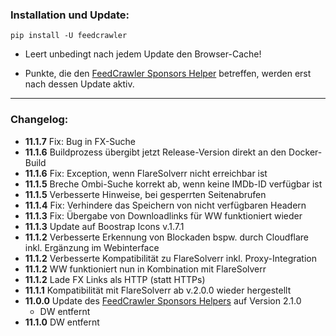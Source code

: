 ### Installation und Update:

`pip install -U feedcrawler`

- Leert unbedingt nach jedem Update den Browser-Cache!

- Punkte, die den [FeedCrawler Sponsors Helper](https://github.com/rix1337/RSScrawler/wiki/5.-FeedCrawler-Sponsors-Helper) betreffen, werden erst nach dessen Update aktiv.

---

### Changelog:
- **11.1.7** Fix: Bug in FX-Suche
- **11.1.6** Buildprozess übergibt jetzt Release-Version direkt an den Docker-Build
- **11.1.6** Fix: Exception, wenn FlareSolverr nicht erreichbar ist
- **11.1.5** Breche Ombi-Suche korrekt ab, wenn keine IMDb-ID verfügbar ist
- **11.1.5** Verbesserte Hinweise, bei gesperrten Seitenabrufen
- **11.1.4** Fix: Verhindere das Speichern von nicht verfügbaren Headern
- **11.1.3** Fix: Übergabe von Downloadlinks für WW funktioniert wieder
- **11.1.3** Update auf Boostrap Icons v.1.7.1
- **11.1.2** Verbesserte Erkennung von Blockaden bspw. durch Cloudflare inkl. Ergänzung im Webinterface
- **11.1.2** Verbesserte Kompatibilität zu FlareSolverr inkl. Proxy-Integration
- **11.1.2** WW funktioniert nun in Kombination mit FlareSolverr
- **11.1.2** Lade FX Links als HTTP (statt HTTPs)
- **11.1.1** Kompatibilität mit FlareSolverr ab v.2.0.0 wieder hergestellt
- **11.0.0** Update des [FeedCrawler Sponsors Helpers](https://github.com/rix1337/RSScrawler/wiki/5.-FeedCrawler-Sponsors-Helper) auf Version 2.1.0
  - DW entfernt
- **11.1.0** DW entfernt
